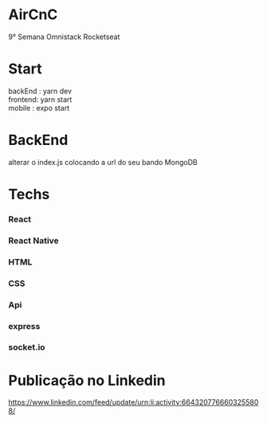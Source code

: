 # AirCnC
9° Semana Omnistack Rocketseat

# Start
backEnd : yarn dev <br/>
frontend: yarn start <br/>
mobile : expo start <br/>

# BackEnd
alterar o index.js colocando a url do seu bando MongoDB

# Techs

<h3>React</h3>
<h3>React Native</h2>
<h3>HTML</h3>
<h3>CSS</h3>
<h3>Api</h3>
<h3>express</h3>
<h3>socket.io</h3>

# Publicação no Linkedin <br/>

https://www.linkedin.com/feed/update/urn:li:activity:6643207766603255808/
